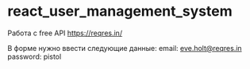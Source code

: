 # react_user_management_system

Работа с free API https://reqres.in/

В форме нужно ввести следующие данные: 
    email: eve.holt@reqres.in
    password: pistol
